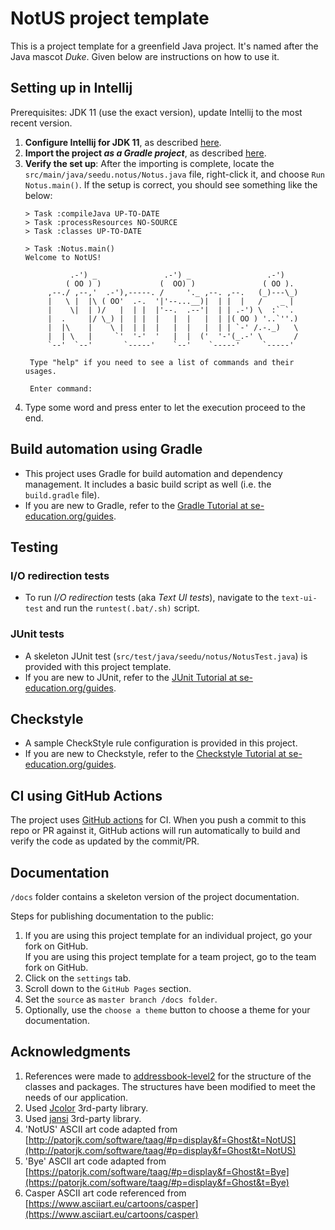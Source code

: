 # NotUS project template

This is a project template for a greenfield Java project. It's named after the Java mascot _Duke_. Given below are instructions on how to use it.

## Setting up in Intellij

Prerequisites: JDK 11 (use the exact version), update Intellij to the most recent version.

1. **Configure Intellij for JDK 11**, as described [here](https://se-education.org/guides/tutorials/intellijJdk.html).
1. **Import the project _as a Gradle project_**, as described [here](https://se-education.org/guides/tutorials/intellijImportGradleProject.html).
1. **Verify the set up**: After the importing is complete, locate the `src/main/java/seedu.notus/Notus.java` file, right-click it, and choose `Run Notus.main()`. If the setup is correct, you should see something like the below:
   ```
   > Task :compileJava UP-TO-DATE
   > Task :processResources NO-SOURCE
   > Task :classes UP-TO-DATE
   
   > Task :Notus.main()
   Welcome to NotUS! 

             .-') _               .-') _                 .-')    
            ( OO ) )             (  OO) )               ( OO ).  
        ,--./ ,--,'  .-'),-----. /     '._ ,--. ,--.   (_)---\_) 
        |   \ |  |\ ( OO'  .-.  '|'--...__)|  | |  |   /    _ |  
        |    \|  | )/   |  | |  |'--.  .--'|  | | .-') \  :` `.  
        |  .     |/ \_) |  | |  |   |  |   |  | |( OO ) '..`''.) 
        |  |\    |    \ |  | |  |   |  |   |  | | `-' /.-._)   \ 
        |  | \   |     `'  '-'  '   |  |  ('  '-'(_.-' \       / 
        `--'  `--'       `-----'    `--'    `-----'     `-----'  

    Type "help" if you need to see a list of commands and their usages.

    Enter command:
1. Type some word and press enter to let the execution proceed to the end.
## Build automation using Gradle

* This project uses Gradle for build automation and dependency management. It includes a basic build script as well (i.e. the `build.gradle` file).
* If you are new to Gradle, refer to the [Gradle Tutorial at se-education.org/guides](https://se-education.org/guides/tutorials/gradle.html).

## Testing

### I/O redirection tests

* To run _I/O redirection_ tests (aka _Text UI tests_), navigate to the `text-ui-test` and run the `runtest(.bat/.sh)` script.

### JUnit tests

* A skeleton JUnit test (`src/test/java/seedu/notus/NotusTest.java`) is provided with this project template. 
* If you are new to JUnit, refer to the [JUnit Tutorial at se-education.org/guides](https://se-education.org/guides/tutorials/junit.html).

## Checkstyle

* A sample CheckStyle rule configuration is provided in this project.
* If you are new to Checkstyle, refer to the [Checkstyle Tutorial at se-education.org/guides](https://se-education.org/guides/tutorials/checkstyle.html).

## CI using GitHub Actions

The project uses [GitHub actions](https://github.com/features/actions) for CI. When you push a commit to this repo or PR against it, GitHub actions will run automatically to build and verify the code as updated by the commit/PR.

## Documentation

`/docs` folder contains a skeleton version of the project documentation.

Steps for publishing documentation to the public: 
1. If you are using this project template for an individual project, go your fork on GitHub.<br>
   If you are using this project template for a team project, go to the team fork on GitHub.
1. Click on the `settings` tab.
1. Scroll down to the `GitHub Pages` section.
1. Set the `source` as `master branch /docs folder`.
1. Optionally, use the `choose a theme` button to choose a theme for your documentation.

## Acknowledgments 

1. References were made to [addressbook-level2](https://se-education.org/addressbook-level2/) for the structure of the classes and packages. The structures have been modified to meet the needs of our application.
1. Used [Jcolor](https://github.com/dialex/JColor) 3rd-party library.
1. Used [jansi](https://fusesource.github.io/jansi/) 3rd-party library.
1. 'NotUS' ASCII art code adapted from [http://patorjk.com/software/taag/#p=display&f=Ghost&t=NotUS](http://patorjk.com/software/taag/#p=display&f=Ghost&t=NotUS)
1. 'Bye' ASCII art code adapted from [https://patorjk.com/software/taag/#p=display&f=Ghost&t=Bye](https://patorjk.com/software/taag/#p=display&f=Ghost&t=Bye)
1. Casper ASCII art code referenced from [https://www.asciiart.eu/cartoons/casper](https://www.asciiart.eu/cartoons/casper)